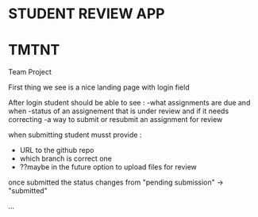 # STUDENT REVIEW APP
# TMTNT
Team Project

First thing we see is a nice landing page with login field

After login student should be able to see :
-what assignments are due and when
-status of an assignement that is under review and if it needs correcting
-a way to submit or resubmit an assignment for review

when submitting student musst provide :
- URL to the github repo
- which branch is correct one
- ??maybe in the future option to upload files for review

once submitted the status changes from "pending submission" -> "submitted"

...
